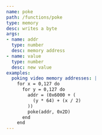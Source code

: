 ```yaml
---
name: poke
path: /functions/poke
type: memory
desc: writes a byte
args:
- name: addr
  type: number
  desc: memory address
- name: value
  type: number
  desc: new value
examples:
  poking video memory addresses: |
    for x = 0,127 do
      for y = 0,127 do
        addr = (0x6000 + (
          (y * 64) + (x / 2)
        ))
        poke(addr, 0x2D)
      end
    end
---
```


